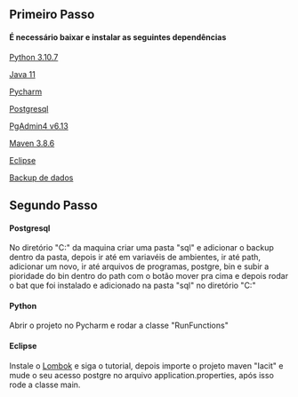 ## Primeiro Passo

#### É necessário baixar e instalar as seguintes dependências

[Python 3.10.7](https://www.python.org/downloads/release/python-3107/)

[Java 11](https://www.oracle.com/br/java/technologies/javase/jdk11-archive-downloads.html)

[Pycharm](https://www.jetbrains.com/pt-br/pycharm/download/#section=windows)

[Postgresql](https://www.postgresql.org/download/)

[PgAdmin4 v6.13](https://www.pgadmin.org/download/pgadmin-4-windows/)

[Maven 3.8.6](https://maven.apache.org/download.cgi)

[Eclipse](https://www.eclipse.org/downloads/)

[Backup de dados](https://1drv.ms/u/s!AlsConaaX-pJ9XX8ajy6nostN9ML?e=TbT21y)


## Segundo Passo

#### Postgresql

No diretório "C:" da maquina criar uma pasta "sql" e adicionar o backup dentro da pasta, depois ir até em variavéis de ambientes, ir até path, adicionar um novo, ir até arquivos de programas, postgre, bin e subir a pioridade do bin dentro do path com o botão mover pra cima e depois rodar o bat que foi instalado e adicionado na pasta "sql" no diretório "C:"

#### Python 
Abrir o projeto no Pycharm e rodar a classe  "RunFunctions"

#### Eclipse 

Instale o [Lombok](https://projectlombok.org/setup/eclipse) e siga o tutorial, depois importe o projeto maven "Iacit" e mude o seu acesso postgre no arquivo application.properties, após isso rode a classe main.
